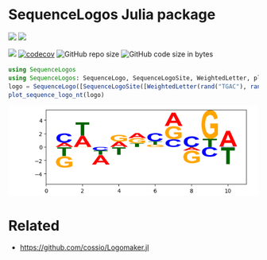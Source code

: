 # SequenceLogos Julia package

[![](https://img.shields.io/badge/docs-stable-blue.svg)](https://cossio.github.io/SequenceLogos.jl/stable)
[![](https://img.shields.io/badge/docs-dev-blue.svg)](https://cossio.github.io/SequenceLogos.jl/dev)

![](https://github.com/cossio/SequenceLogos.jl/workflows/CI/badge.svg)
[![codecov](https://codecov.io/gh/cossio/SequenceLogos.jl/branch/master/graph/badge.svg?token=7AK23CD8Z7)](https://codecov.io/gh/cossio/SequenceLogos.jl)
![GitHub repo size](https://img.shields.io/github/repo-size/cossio/SequenceLogos.jl)
![GitHub code size in bytes](https://img.shields.io/github/languages/code-size/cossio/SequenceLogos.jl)

```julia
using SequenceLogos
using SequenceLogos: SequenceLogo, SequenceLogoSite, WeightedLetter, plot_sequence_logo_nt
logo = SequenceLogo([SequenceLogoSite([WeightedLetter(rand("TGAC"), randn()) for i=1:5]) for _=1:10])
plot_sequence_logo_nt(logo)
```

![Example sequence logo](/example.png)

# Related

* https://github.com/cossio/Logomaker.jl